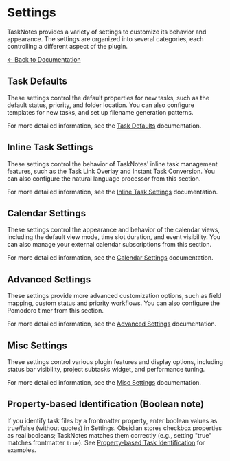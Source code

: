 # Settings

TaskNotes provides a variety of settings to customize its behavior and appearance. The settings are organized into several categories, each controlling a different aspect of the plugin.

[← Back to Documentation](index.md)

## Task Defaults

These settings control the default properties for new tasks, such as the default status, priority, and folder location. You can also configure templates for new tasks, and set up filename generation patterns.

For more detailed information, see the [Task Defaults](settings/task-defaults.md) documentation.

## Inline Task Settings

These settings control the behavior of TaskNotes' inline task management features, such as the Task Link Overlay and Instant Task Conversion. You can also configure the natural language processor from this section.

For more detailed information, see the [Inline Task Settings](settings/inline-task-settings.md) documentation.

## Calendar Settings

These settings control the appearance and behavior of the calendar views, including the default view mode, time slot duration, and event visibility. You can also manage your external calendar subscriptions from this section.

For more detailed information, see the [Calendar Settings](settings/calendar-settings.md) documentation.

## Advanced Settings

These settings provide more advanced customization options, such as field mapping, custom status and priority workflows. You can also configure the Pomodoro timer from this section.

For more detailed information, see the [Advanced Settings](settings/advanced-settings.md) documentation.

## Misc Settings

These settings control various plugin features and display options, including status bar visibility, project subtasks widget, and performance tuning.

For more detailed information, see the [Misc Settings](settings/misc-settings.md) documentation.

## Property-based Identification (Boolean note)

If you identify task files by a frontmatter property, enter boolean values as true/false (without quotes) in Settings. Obsidian stores checkbox properties as real booleans; TaskNotes matches them correctly (e.g., setting "true" matches frontmatter `true`). See [Property-based Task Identification](settings/property-identification.md) for examples.

